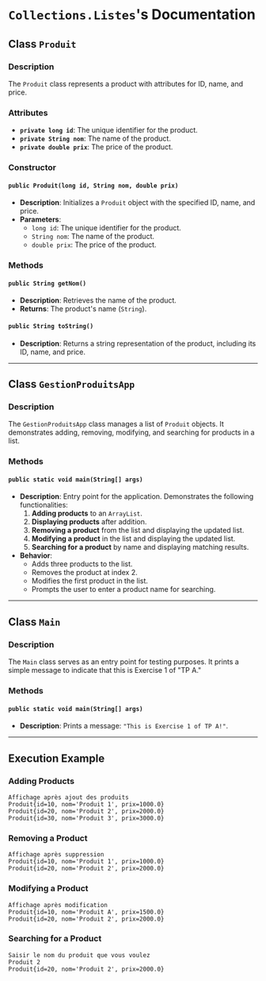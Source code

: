 # `Collections.Listes`'s Documentation

## Class `Produit`

### Description
The `Produit` class represents a product with attributes for ID, name, and price.

### Attributes
- **`private long id`**: The unique identifier for the product.
- **`private String nom`**: The name of the product.
- **`private double prix`**: The price of the product.

### Constructor

#### `public Produit(long id, String nom, double prix)`
- **Description**: Initializes a `Produit` object with the specified ID, name, and price.
- **Parameters**:
    - `long id`: The unique identifier for the product.
    - `String nom`: The name of the product.
    - `double prix`: The price of the product.

### Methods

#### `public String getNom()`
- **Description**: Retrieves the name of the product.
- **Returns**: The product's name (`String`).

#### `public String toString()`
- **Description**: Returns a string representation of the product, including its ID, name, and price.

---

## Class `GestionProduitsApp`

### Description
The `GestionProduitsApp` class manages a list of `Produit` objects. It demonstrates adding, removing, modifying, and searching for products in a list.

### Methods

#### `public static void main(String[] args)`
- **Description**: Entry point for the application. Demonstrates the following functionalities:
    1. **Adding products** to an `ArrayList`.
    2. **Displaying products** after addition.
    3. **Removing a product** from the list and displaying the updated list.
    4. **Modifying a product** in the list and displaying the updated list.
    5. **Searching for a product** by name and displaying matching results.
- **Behavior**:
    - Adds three products to the list.
    - Removes the product at index 2.
    - Modifies the first product in the list.
    - Prompts the user to enter a product name for searching.

---

## Class `Main`

### Description
The `Main` class serves as an entry point for testing purposes. It prints a simple message to indicate that this is Exercise 1 of "TP A."

### Methods

#### `public static void main(String[] args)`
- **Description**: Prints a message: `"This is Exercise 1 of TP A!"`.

---

## Execution Example

### Adding Products
```text
Affichage après ajout des produits
Produit{id=10, nom='Produit 1', prix=1000.0}
Produit{id=20, nom='Produit 2', prix=2000.0}
Produit{id=30, nom='Produit 3', prix=3000.0}
```

### Removing a Product
```text
Affichage après suppression
Produit{id=10, nom='Produit 1', prix=1000.0}
Produit{id=20, nom='Produit 2', prix=2000.0}
```

### Modifying a Product
```text
Affichage après modification
Produit{id=10, nom='Produit A', prix=1500.0}
Produit{id=20, nom='Produit 2', prix=2000.0}
```

### Searching for a Product
```text
Saisir le nom du produit que vous voulez
Produit 2
Produit{id=20, nom='Produit 2', prix=2000.0}
```